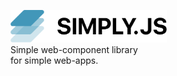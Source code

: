 <img src="docs/images/logo.png" width="250px"><br>
Simple web-component library<br>for simple web-apps.<br>

<center>
    <repl-component id="pxen71pu7juv1ie" download="false"></replcomponent>
</center>